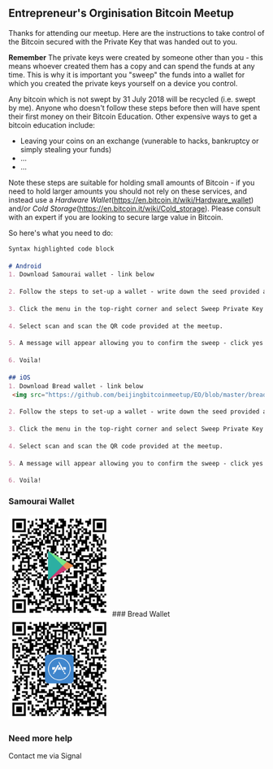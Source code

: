 ## Entrepreneur's Orginisation Bitcoin Meetup

Thanks for attending our meetup. Here are the instructions to take control of the Bitcoin secured with the Private Key that was handed out to you.

**Remember** The private keys were created by someone other than you - this means whoever created them has a copy and can spend the funds at any time. This is why it is important you "sweep" the funds into a wallet for which you created the private keys yourself on a device you control.

Any bitcoin which is not swept by 31 July 2018 will be recycled (i.e. swept by me). Anyone who doesn't follow these steps before then will have spent their first money on their Bitcoin Education. Other expensive ways to get a bitcoin education include:

- Leaving your coins on an exchange (vunerable to hacks, bankruptcy or simply stealing your funds)
- ...
- ...

Note these steps are suitable for holding small amounts of Bitcoin - if you need to hold larger amounts you should not rely on these services, and instead use a _Hardware Wallet_(https://en.bitcoin.it/wiki/Hardware_wallet) and/or _Cold Storage_(https://en.bitcoin.it/wiki/Cold_storage). Please consult with an expert if you are looking to secure large value in Bitcoin.

So here's what you need to do:

```markdown
Syntax highlighted code block

# Android
1. Download Samourai wallet - link below

2. Follow the steps to set-up a wallet - write down the seed provided and **do not lose**. Keep in a safe place. Anyone with this seed will be able to recreate your wallet and steal your funds. 

3. Click the menu in the top-right corner and select Sweep Private Key

4. Select scan and scan the QR code provided at the meetup.

5. A message will appear allowing you to confirm the sweep - click yes

6. Voila!

## iOS
1. Download Bread wallet - link below
 <img src="https://github.com/beijingbitcoinmeetup/EO/blob/master/bread-wallet.png" width="200">

2. Follow the steps to set-up a wallet - write down the seed provided and **do not lose**. Keep in a safe place. Anyone with this seed will be able to recreate your wallet and steal your funds. 

3. Click the menu in the top-right corner and select Sweep Private Key

4. Select scan and scan the QR code provided at the meetup.

5. A message will appear allowing you to confirm the sweep - click yes

6. Voila!
```

### Samourai Wallet
<img src="https://github.com/beijingbitcoinmeetup/EO/blob/master/samourai-wallet.png" width="200">
### Bread Wallet
<img src="https://github.com/beijingbitcoinmeetup/EO/blob/master/bread-wallet.png" width="200">

### Need more help

Contact me via Signal
